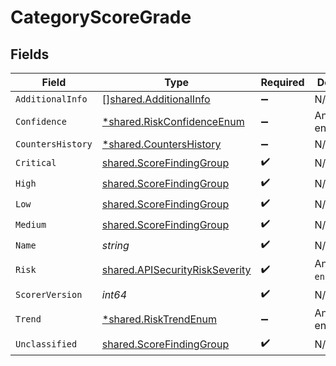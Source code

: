 # CategoryScoreGrade


## Fields

| Field                                                                                   | Type                                                                                    | Required                                                                                | Description                                                                             |
| --------------------------------------------------------------------------------------- | --------------------------------------------------------------------------------------- | --------------------------------------------------------------------------------------- | --------------------------------------------------------------------------------------- |
| `AdditionalInfo`                                                                        | [][shared.AdditionalInfo](../../../pkg/models/shared/additionalinfo.md)                 | :heavy_minus_sign:                                                                      | N/A                                                                                     |
| `Confidence`                                                                            | [*shared.RiskConfidenceEnum](../../../pkg/models/shared/riskconfidenceenum.md)          | :heavy_minus_sign:                                                                      | An enumeration.                                                                         |
| `CountersHistory`                                                                       | [*shared.CountersHistory](../../../pkg/models/shared/countershistory.md)                | :heavy_minus_sign:                                                                      | N/A                                                                                     |
| `Critical`                                                                              | [shared.ScoreFindingGroup](../../../pkg/models/shared/scorefindinggroup.md)             | :heavy_check_mark:                                                                      | N/A                                                                                     |
| `High`                                                                                  | [shared.ScoreFindingGroup](../../../pkg/models/shared/scorefindinggroup.md)             | :heavy_check_mark:                                                                      | N/A                                                                                     |
| `Low`                                                                                   | [shared.ScoreFindingGroup](../../../pkg/models/shared/scorefindinggroup.md)             | :heavy_check_mark:                                                                      | N/A                                                                                     |
| `Medium`                                                                                | [shared.ScoreFindingGroup](../../../pkg/models/shared/scorefindinggroup.md)             | :heavy_check_mark:                                                                      | N/A                                                                                     |
| `Name`                                                                                  | *string*                                                                                | :heavy_check_mark:                                                                      | N/A                                                                                     |
| `Risk`                                                                                  | [shared.APISecurityRiskSeverity](../../../pkg/models/shared/apisecurityriskseverity.md) | :heavy_check_mark:                                                                      | An `enum`eration.                                                                       |
| `ScorerVersion`                                                                         | *int64*                                                                                 | :heavy_check_mark:                                                                      | N/A                                                                                     |
| `Trend`                                                                                 | [*shared.RiskTrendEnum](../../../pkg/models/shared/risktrendenum.md)                    | :heavy_minus_sign:                                                                      | An enumeration.                                                                         |
| `Unclassified`                                                                          | [shared.ScoreFindingGroup](../../../pkg/models/shared/scorefindinggroup.md)             | :heavy_check_mark:                                                                      | N/A                                                                                     |